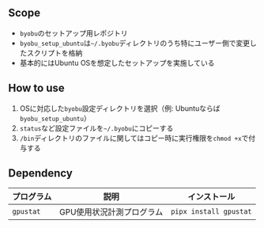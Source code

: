 ## Scope

- `byobu`のセットアップ用レポジトリ
- `byobu_setup_ubuntu`は`~/.byobu`ディレクトリのうち特にユーザー側で変更したスクリプトを格納
- 基本的にはUbuntu OSを想定したセットアップを実施している

## How to use

1. OSに対応した`byobu`設定ディレクトリを選択（例: Ubuntuならば`byobu_setup_ubuntu`）
2. `status`など設定ファイルを`~/.byobu`にコピーする
3. `/bin`ディレクトリのファイルに関してはコピー時に実行権限を`chmod +x`で付与する

## Dependency

|プログラム|説明|インストール|
|---|---|---|
|`gpustat`|GPU使用状況計測プログラム|`pipx install gpustat`|
